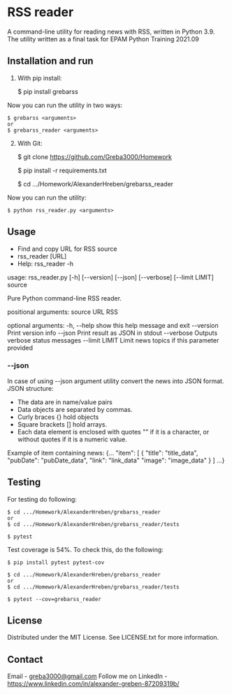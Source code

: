 # RSS reader 

A command-line utility for reading news with RSS, written in Python 3.9. The utility written as a final task for EPAM Python Training 2021.09  

## Installation and run

1. With pip install:


    $ pip install grebarss

Now you can run the utility in two ways:

    $ grebarss <arguments>
    or
    $ grebarss_reader <arguments>

2. With Git:


    $ git clone https://github.com/Greba3000/Homework

    $ pip install -r requirements.txt

    $ cd .../Homework/AlexanderHreben/grebarss_reader

Now you can run the utility:

    $ python rss_reader.py <arguments>

## Usage

- Find and copy URL for RSS source
- rss_reader [URL]
- Help: rss_reader -h

usage: rss_reader.py [-h] [--version] [--json] [--verbose] [--limit LIMIT] source

Pure Python command-line RSS reader.

positional arguments:
  source         URL RSS

optional arguments:
  -h, --help     show this help message and exit
  --version      Print version info
  --json         Print result as JSON in stdout
  --verbose      Outputs verbose status messages
  --limit LIMIT  Limit news topics if this parameter provided

### --json

In case of using --json argument utility convert the news into JSON format. JSON structure:
- The data are in name/value pairs
- Data objects are separated by commas.
- Curly braces {} hold objects
- Square brackets [] hold arrays.
- Each data element is enclosed with quotes "" if it is a character, or without quotes if it is a numeric value.

Example of item containing news:
{...
    "item": [
        {
            "title": "title_data",
            "pubDate": "pubDate_data",
            "link": "link_data"
            "image": "image_data"
        }
    ]
...}

## Testing

For testing do following:

    $ cd .../Homework/AlexanderHreben/grebarss_reader 
    or
    $ cd .../Homework/AlexanderHreben/grebarss_reader/tests

    $ pytest

Test coverage is 54%. To check this, do the following:

    $ pip install pytest pytest-cov

    $ cd .../Homework/AlexanderHreben/grebarss_reader
    or
    $ cd .../Homework/AlexanderHreben/grebarss_reader/tests

    $ pytest --cov=grebarss_reader

## License

Distributed under the MIT License. See LICENSE.txt for more information.

## Contact

Email - greba3000@gmail.com
Follow me on LinkedIn - https://www.linkedin.com/in/alexander-greben-87209319b/


